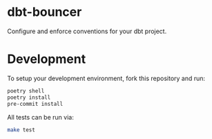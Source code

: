 # dbt-bouncer

Configure and enforce conventions for your dbt project.

# Development

To setup your development environment, fork this repository and run:

```bash
poetry shell
poetry install
pre-commit install
```

All tests can be run via:
```bash
make test
```
